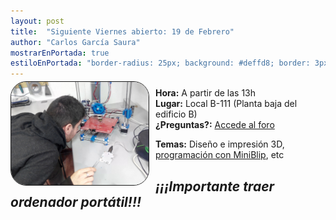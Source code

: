 ```yaml
---
layout: post
title:  "Siguiente Viernes abierto: 19 de Febrero"
author: "Carlos García Saura"
mostrarEnPortada: true
estiloEnPortada: "border-radius: 25px; background: #deffd8; border: 3px solid #9bc594; padding: 20px; width: 90%;"
---
```


<img style="float: left; position: relative; top: -10px; border: 1px solid; margin-right: 10px; border-radius: 25px;" src="/actividades/PuertasAbiertas/2016_ViernesAbierto22enero/2016-01-22 16.41.03.jpg" width="220px">

**Hora:** A partir de las 13h  
**Lugar:** Local B-111 (Planta baja del edificio B)  
**¿Preguntas?:** [Accede al foro](/contacto)

**Temas:** Diseño e impresión 3D, [programación con MiniBlip](/blog/2016/01/22/viernes-abierto.html), etc

_¡¡¡Importante traer ordenador portátil!!!_
--

